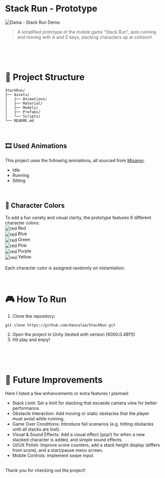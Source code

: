 # Stack Run  -  Prototype

![Dania - Stack Run Demo](https://github.com/user-attachments/assets/eabebe17-94ad-44a4-ae5e-ce0f4faa252a)

>A simplified prototype of the mobile game "Stack Run", auto running and moving with A and D keys, stacking characters up at collision!
<br/>
<br/>
<br/>

# :open_file_folder: Project Structure
```
StackRun/
├── Assets/
│   ├── Animations/
│   ├── Material/
│   ├── Models/
│   ├── Prefabs/
│   └── Scripts/
└── README.md
```
<br/>

## :film_strip: Used Animations
This project uses the following animations, all sourced from [Mixamo](https://www.mixamo.com/):
- Idle
- Running
- Sitting
<br/>

## :art: Character Colors
To add a fun variety and visual clarity, the prototype features 6 different character colors:  
<img valign='middle' alt='red' src='https://readme-swatches.vercel.app/E0000E?style=circle&size=10'/>  Red  
<img valign='middle' alt='red' src='https://readme-swatches.vercel.app/00A1FF?style=circle&size=10'/>  Blue  
<img valign='middle' alt='red' src='https://readme-swatches.vercel.app/10AE00?style=circle&size=10'/>  Green  
<img valign='middle' alt='red' src='https://readme-swatches.vercel.app/E533D6?style=circle&size=10'/>  Pink  
<img valign='middle' alt='red' src='https://readme-swatches.vercel.app/6833E5?style=circle&size=10'/>  Purple  
<img valign='middle' alt='red' src='https://readme-swatches.vercel.app/E5BF33?style=circle&size=10'/>  Yellow  
</br>
Each character color is assigned randomly on instantiation.
</br>
</br>
</br>

# :video_game: How To Run
1. Clone the repository:
```
git clone https://github.com/danialaa/StackRun.git
```
2. Open the project in Unity (tested with version [6000.0.48f1])
3. Hit play and enjoy!
</br>
</br>
</br>

# :crystal_ball: Future Improvements
Here I listed a few enhancements or extra features I planned:
- Stack Limit: Set a limit for stacking that exceeds camera view for better performance.
- Obstacle Interaction: Add moving or static obstacles that the player must avoid while running.
- Game Over Conditions: Introduce fail scenarios (e.g. hitting obstacles until all stacks are lost).
- Visual & Sound Effects: Add a visual effect (pop!) for when a new stacked character is added, and simple sound effects.
- UI/UX Polish: Improve score counters, add a stack height display (differs from score), and a start/pause menu screen.
- Mobile Controls: Implement swipe input.

</br>
Thank you for checking out the project!
